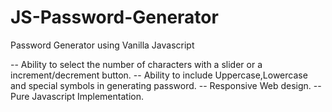 # JS-Password-Generator
Password Generator using Vanilla Javascript

 -- Ability to select the number of characters with a slider or a increment/decrement button.
 -- Ability to include Uppercase,Lowercase and special symbols in generating password.
 -- Responsive Web design.
 -- Pure Javascript Implementation.
